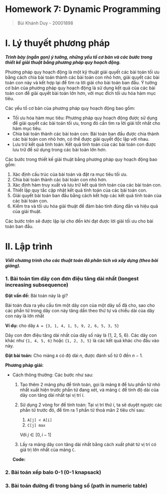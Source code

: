 # Homework 7: Dynamic Programming

> Bùi Khánh Duy - 20001898
> 

# I.  Lý thuyết phương pháp

***Trình bày (ngắn gọn) ý tưởng, những yếu tố cơ bản và các bước trong thiết kế giải thuật bằng phương pháp quy hoạch động.***

Phương pháp quy hoạch động là một kỹ thuật giải quyết các bài toán tối ưu bằng cách chia bài toán thành các bài toán con nhỏ hơn, giải quyết các bài toán con này và kết hợp lại để tìm ra lời giải cho bài toán ban đầu. Ý tưởng cơ bản của phương pháp quy hoạch động là sử dụng kết quả của các bài toán con để giải quyết bài toán lớn hơn, với mục đích tối ưu hóa hàm mục tiêu.

Các yếu tố cơ bản của phương pháp quy hoạch động bao gồm:

- Tối ưu hóa hàm mục tiêu: Phương pháp quy hoạch động được sử dụng để giải quyết các bài toán tối ưu, trong đó cần tìm ra lời giải tốt nhất cho hàm mục tiêu.
- Chia bài toán thành các bài toán con: Bài toán ban đầu được chia thành các bài toán con nhỏ hơn, có thể được giải quyết độc lập với nhau.
- Lưu trữ kết quả tính toán: Kết quả tính toán của các bài toán con được lưu trữ để sử dụng trong các bài toán lớn hơn.

Các bước trong thiết kế giải thuật bằng phương pháp quy hoạch động bao gồm:

1. Xác định cấu trúc của bài toán và đặt ra mục tiêu tối ưu.
2. Chia bài toán thành các bài toán con nhỏ hơn.
3. Xác định hàm truy xuất và lưu trữ kết quả tính toán của các bài toán con.
4. Thiết lập quy tắc cập nhật kết quả tính toán của các bài toán con.
5. Giải quyết bài toán ban đầu bằng cách kết hợp các kết quả tính toán của các bài toán con.
6. Kiểm tra và tối ưu hóa giải thuật để đảm bảo tính đúng đắn và hiệu quả của giải thuật.

Các bước trên sẽ được lặp lại cho đến khi đạt được lời giải tối ưu cho bài toán ban đầu.

# II. Lập trình

***Viết chương trình cho các thuật toán đã phân tích và xây dựng (theo bài giảng).***

### 1. Bài toán tìm dãy con đơn điệu tăng dài nhất (longest increasing subsequence)

**Đặt vấn đề:** Bài toán này là gì?

Bài toán đưa ra yêu cầu tìm một dãy con của một dãy số đã cho, sao cho các phần tử trong dãy con này tăng dần theo thứ tự và chiều dài của dãy con này là lớn nhất

**Ví dụ:** cho dãy `A = {3, 1, 4, 1, 5, 9, 2, 6, 5, 3, 5}` 

Dãy con đơn điệu tăng dài nhất của dãy số này là {1, 2, 5, 6}. Các dãy con khác như `{1, 4, 5, 6}` hoặc `{1, 2, 3, 5}` là các kết quả khác cho đầu vào này.

**Đặt bài toán:** Cho mảng `A` có độ dài $n$, được đánh số từ $0$ đến $n-1$.

**Phương pháp giải:**

- Cách thông thường: Các bước như sau:
    1. Tạo thêm 2 mảng phụ để tính toán, gọi là mảng `B` để lưu phần tử nhỏ nhất xuất hiện trước phần tử đang xét, và mảng `C` để tính độ dài của dãy con tăng dài nhất tại vị trí $i$.
    2. Sử dụng 2 vòng for để tính toán: Tại vị trí thứ $i$, ta sẽ duyệt ngược các phần tử trước đó, để tìm ra 1 phần tử thoả mãn 2 tiêu chí sau:
        1. `A[j] < A[i]`
        2. `C[j] max`
        
        Với $j \in [0, i-1]$
        
    3. Lấy ra mảng dãy con tăng dài nhất bằng cách xuất phát từ vị trí có giá trị lớn nhất của mảng `C`.
    
    **Code:**
    

### 2. Bài toán xếp balo 0-1 (0-1 knapsack)

### 3. Bài toán đường đi trong bảng số (path in numeric table)